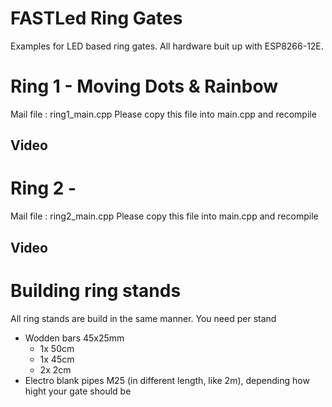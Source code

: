 # FASTLed Ring Gates
Examples for LED based ring gates. All hardware buit up with ESP8266-12E.


# Ring 1 - Moving Dots & Rainbow
Mail file : ring1_main.cpp
Please copy this file into main.cpp and recompile
## Video

# Ring 2 - 
Mail file : ring2_main.cpp
Please copy this file into main.cpp and recompile
## Video


# Building ring stands
All ring stands are build in the same manner. You need per stand
* Wodden bars 45x25mm
    * 1x 50cm
    * 1x 45cm
    * 2x 2cm
* Electro blank pipes M25 (in different length, like 2m), depending how hight your gate should be
